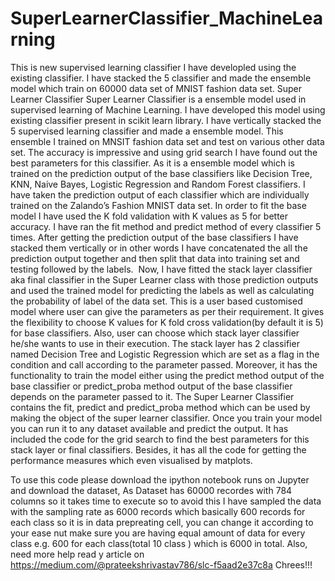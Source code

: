 # SuperLearnerClassifier_MachineLearning
This is new supervised learning classifier I have developled using the existing classifier. I have stacked the 5 classifier and made the ensemble model which train on 60000 data set of MNIST fashion data set.
Super Learner Classifier
Super Learner Classifier is a ensemble model used in supervised learning of Machine Learning.
I have developed this model using existing classifier present in scikit learn library. 
I have vertically stacked the 5 supervised learning classifier and made a ensemble model. 
This ensemble I trained on MNSIT fashion data set and test on various other data set. 
The accuracy is impressive and using grid search I have found out the best parameters for this classifier. 
As it is a ensemble model which is trained on the prediction output of the base classifiers like Decision Tree, KNN, Naive Bayes, 
Logistic Regression and Random Forest classifiers. I have taken the prediction output of each classifier which are individually 
trained on the Zalando’s Fashion MNIST data set. In order to fit the base model I have used the K fold validation with K values as 5 
for better accuracy. I have ran the fit method and predict method of every classifier 5 times. After getting the prediction output of 
the base classifiers I have stacked them vertically or in other words I have concatenated the all the prediction output together 
and then split that data into training set and testing followed by the labels. 
Now, I have fitted the stack layer classifier aka final classifier in the Super Learner class with those prediction
outputs and used the trained model for predicting the labels as well as calculating the probability of label of the data set.
This is a user based customised model where user can give the parameters as per their requirement. It gives the flexibility 
to choose K values for K fold cross validation(by default it is 5) for base classifiers. Also, user can choose which stack layer
classifier he/she wants to use in their execution. The stack layer has 2 classifier named Decision Tree and Logistic Regression 
which are set as a flag in the condition and call according to the parameter passed. Moreover, it has the functionality to 
train the model either using the predict method output of the base classifier or predict_proba method output of the base classifier 
depends on the parameter passed to it. The Super Learner Classifier contains the fit, predict and predict_proba method which can
be used by making the object of the super learner classifier. Once you train your model you can run it to any dataset available and 
predict the output. It has included the code for the grid search to find the best parameters for this stack layer or final classifiers. 
Besides, it has all the code for getting the performance measures which even visualised by matplots.

To use this code please download the ipython notebook runs on Jupyter and download the dataset, As Dataset has 60000 recordes with 784 columns 
so it takes time to execute so to avoid this I have sampled the data with the sampling rate as 6000 records which basically 600 records for 
each class so it is in data prepreating cell, you can change it according to your ease nut make sure you are having equal amount of data for
every class e.g. 600 for each class(total 10 class ) which is 6000 in total.
Also, need more help read y article on https://medium.com/@prateekshrivastav786/slc-f5aad2e37c8a
Chrees!!!
